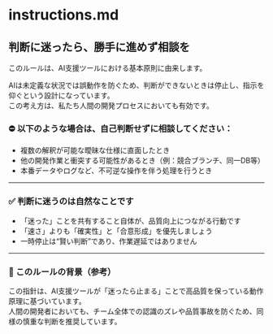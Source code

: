 # instructions.md

## 判断に迷ったら、勝手に進めず相談を

このルールは、AI支援ツールにおける基本原則に由来します。

AIは未定義な状況では誤動作を防ぐため、判断ができないときは停止し、指示を仰ぐという設計になっています。  
この考え方は、私たち人間の開発プロセスにおいても有効です。

### ⛔️ 以下のような場合は、自己判断せずに相談してください：

- 複数の解釈が可能な曖昧な仕様に直面したとき  
- 他の開発作業と衝突する可能性があるとき（例：競合ブランチ、同一DB等）  
- 本番データやログなど、不可逆な操作を伴う処理を行うとき

---

### ✅ 判断に迷うのは自然なことです

- 「迷った」ことを共有すること自体が、品質向上につながる行動です  
- 「速さ」よりも「確実性」と「合意形成」を優先しましょう  
- 一時停止は“賢い判断”であり、作業遅延ではありません

---

### 📝 このルールの背景（参考）

この指針は、AI支援ツールが「迷ったら止まる」ことで高品質を保っている動作原理に基づいています。  
人間の開発者においても、チーム全体での認識のズレや品質事故を防ぐため、同様の慎重な判断を推奨しています。

